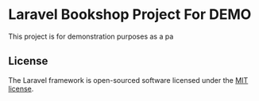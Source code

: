 # Laravel Bookshop Project For DEMO
This project is for demonstration purposes as a pa
## License

The Laravel framework is open-sourced software licensed under the [MIT license](https://opensource.org/licenses/MIT).
